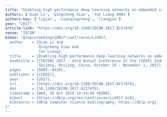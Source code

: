 ```yaml
---
title: "Enabling high performance deep learning networks on embedded systems"
authors: ['Qian Li', 'Qingcheng Xiao', 'Yun Liang 0001']
authors-key: ['liqian', 'xiaoqingcheng', 'liangyun']
year: "2017"
article-link: "https://doi.org/10.1109/IECON.2017.8217476"
venue: "IECON"
bibex: "@inproceedings{DBLP:conf/iecon/LiX017,
  author    = {Qian Li and
               Qingcheng Xiao and
               Yun Liang},
  title     = {Enabling high performance deep learning networks on embedded systems},
  booktitle = {{IECON} 2017 - 43rd Annual Conference of the {IEEE} Industrial Electronics
               Society, Beijing, China, October 29 - November 1, 2017},
  pages     = {8405--8410},
  publisher = {{IEEE}},
  year      = {2017},
  url       = {https://doi.org/10.1109/IECON.2017.8217476},
  doi       = {10.1109/IECON.2017.8217476},
  timestamp = {Wed, 16 Oct 2019 14:14:49 +0200},
  biburl    = {https://dblp.org/rec/conf/iecon/LiX017.bib},
  bibsource = {dblp computer science bibliography, https://dblp.org}
}"
---
```

